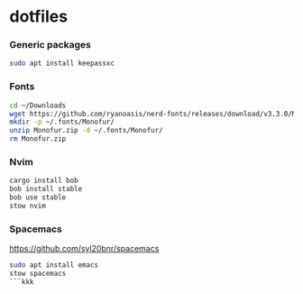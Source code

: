 # dotfiles

### Generic packages
```bash
sudo apt install keepassxc
```

### Fonts
```bash
cd ~/Downloads
wget https://github.com/ryanoasis/nerd-fonts/releases/download/v3.3.0/Monofur.zip
mkdir -p ~/.fonts/Monofur/
unzip Monofur.zip -d ~/.fonts/Monofur/
rm Monofur.zip
```

### Nvim
```bash
cargo install bob
bob install stable
bob use stable
stow nvim
```

### Spacemacs
https://github.com/syl20bnr/spacemacs

```bash
sudo apt install emacs
stow spacemacs
```kkk
